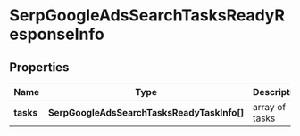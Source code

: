 # SerpGoogleAdsSearchTasksReadyResponseInfo

## Properties

| Name | Type | Description | Notes |
|------------ | ------------- | ------------- | -------------|
**tasks** | **SerpGoogleAdsSearchTasksReadyTaskInfo[]** | array of tasks |[optional]|